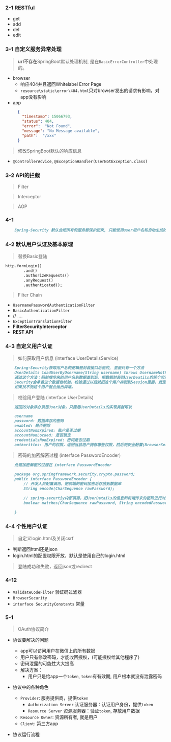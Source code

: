 ### 2-1 RESTful

- get
- add
- del
- edit

### 3-1 自定义服务异常处理

> **url不存在**SpringBoot默认处理机制, 是在`BasicErrorController`中处理的。

- browser
    - 响应404并且返回Whitelabel Error Page 
    - `resource\static\error\404.html`只对browser发出的请求有影响，对app没有影响
- app 
    ```json
      {
        "timestamp": 15066793,
        "status": 404,
        "error":  "Not Found",
        "message": "No Message available",
        "path":  "/xxx"
      }
    ```
    
> 修改SpringBoot默认的响应信息

- `@ControllerAdvice`, `@ExceptionHandler(UserNotException.class)`


### 3-2 API的拦截

> Filter

> Interceptor

> AOP

### 4-1 

```markdown
    Spring-Security 默认会把所有的服务都保护起来, 只能使用user用户名和自动生成的密码登陆
```

### 4-2 默认用户认证及基本原理

> 替换Basic登陆

```markdown
http.formLogin()
        .and()
        .authorizeRequests()
        .anyRequest()
        .authenticated();
```

> Filter Chain

- `UsernamePasswordAuthenticationFilter`
- `BasicAuthenticationFilter`
- // ....
- `ExceptionTranslationFilter`
- **FilterSecurityInterceptor**
- **REST API**


### 4-3 自定义用户认证

> 如何获取用户信息 (interface UserDetailsService)

```markdown
    Spring-Security获取用户名的逻辑是封装接口后面的, 里面只有一个方法
    UserDetails loadUserByUsername(String username) throws UsernameNotFoundException
    通过这个方法：把前端传来的用户名到数据查到后，把数据封装到UserDeatils的某个实现类，并且返回。
    Security会拿着这个数据做校验，校验通过以后就把这个用户存到到Session里面，就是登陆成功了。
    如果找不到这个用户就会抛出异常。
```

> 校验用户登陆 (interface UserDetails)     

```markdown
    返回的对象非必须是User对象，只要是UserDetails的实现类就可以

    username
    password: 数据库存的密码
    enabled: 是否删除
    accountNonExpired: 账户是否过期
    accountNonLocked: 是否锁定
    credentialsNonExpired: 密码是否过期
    authorities: 用户的权限，返回当前用户拥有哪些权限，然后到安全配置(BrowserSecurityConfig)里面去验证用户的权限，
```

> 密码的加密解密过程 (interface PasswordEncoder)

```markdown
    处理加密解密的过程在 interface PasswordEncoder
    
    package org.springframework.security.crypto.password;
    public interface PasswordEncoder {
        // 开发人员配置调用，把前端的密码加密后存放到数据库
    	String encode(CharSequence rawPassword);
    
        // spring-securtiy内部调用，把UserDetails的信息和前端传来的密码进行对比
    	boolean matches(CharSequence rawPassword, String encodedPassword);
    
    }
```

### 4-4 个性用户认证

> 自定义login.html及关闭csrf

- 判断返回html还是json
- login.html的配置权限开放，默认是使用自己的login.html

> 登陆成功和失败，返回json或redirect





### 4-12
    
- `ValidateCodeFilter` 验证码过滤器
- `BrowserSecurity`    
- `interface SecurityConstants` 常量

### 5-1

> OAuth协议简介
    
- 协议要解决的问题
    - app可以访问用户在微信上的所有数据
    - 用户只有修改密码，才能收回授权，(可能授权给其他程序了)
    - 密码泄露的可能性大大提高
    - 解决方案：
        - 用户只是给app一个`token`, `token`有有效期, 用户根本就没有泄露密码

- 协议中的各种角色
    - `Provider`: 服务提供商，提供`token`
        - `Authorization Server` 认证服务器：认证用户身份，提供`token`
        - `Resource Server` 资源服务器：验证`token`, 存放用户数据
    - `Resource Owner`: 资源所有者, 就是用户
    - `Client`: 第三方app

- 协议运行流程    
     